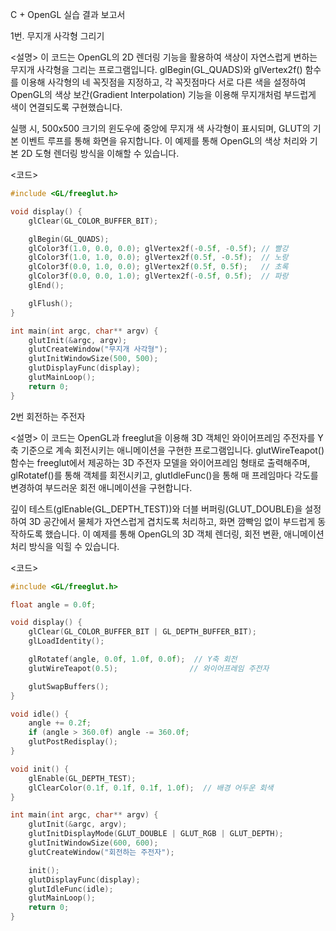 C + OpenGL 실습 결과 보고서

1번. 무지개 사각형 그리기

<설명>
이 코드는 OpenGL의 2D 렌더링 기능을 활용하여 색상이 자연스럽게 변하는 무지개 사각형을 그리는 프로그램입니다.
glBegin(GL_QUADS)와 glVertex2f() 함수를 이용해 사각형의 네 꼭짓점을 지정하고, 각 꼭짓점마다 서로 다른 색을 설정하여 OpenGL의 색상 보간(Gradient Interpolation) 기능을 이용해 무지개처럼 부드럽게 색이 연결되도록 구현했습니다.

실행 시, 500x500 크기의 윈도우에 중앙에 무지개 색 사각형이 표시되며, GLUT의 기본 이벤트 루프를 통해 화면을 유지합니다. 이 예제를 통해 OpenGL의 색상 처리와 기본 2D 도형 렌더링 방식을 이해할 수 있습니다.

<코드>
```c
#include <GL/freeglut.h>

void display() {
    glClear(GL_COLOR_BUFFER_BIT);

    glBegin(GL_QUADS);
    glColor3f(1.0, 0.0, 0.0); glVertex2f(-0.5f, -0.5f); // 빨강
    glColor3f(1.0, 1.0, 0.0); glVertex2f(0.5f, -0.5f);  // 노랑
    glColor3f(0.0, 1.0, 0.0); glVertex2f(0.5f, 0.5f);   // 초록
    glColor3f(0.0, 0.0, 1.0); glVertex2f(-0.5f, 0.5f);  // 파랑
    glEnd();

    glFlush();
}

int main(int argc, char** argv) {
    glutInit(&argc, argv);
    glutCreateWindow("무지개 사각형");
    glutInitWindowSize(500, 500);
    glutDisplayFunc(display);
    glutMainLoop();
    return 0;
}
```

2번 회전하는 주전자

<설명>
이 코드는 OpenGL과 freeglut을 이용해 3D 객체인 와이어프레임 주전자를 Y축 기준으로 계속 회전시키는 애니메이션을 구현한 프로그램입니다.
glutWireTeapot() 함수는 freeglut에서 제공하는 3D 주전자 모델을 와이어프레임 형태로 출력해주며, glRotatef()를 통해 객체를 회전시키고, glutIdleFunc()을 통해 매 프레임마다 각도를 변경하여 부드러운 회전 애니메이션을 구현합니다.

깊이 테스트(glEnable(GL_DEPTH_TEST))와 더블 버퍼링(GLUT_DOUBLE)을 설정하여 3D 공간에서 물체가 자연스럽게 겹치도록 처리하고, 화면 깜빡임 없이 부드럽게 동작하도록 했습니다. 이 예제를 통해 OpenGL의 3D 객체 렌더링, 회전 변환, 애니메이션 처리 방식을 익힐 수 있습니다.

<코드>
```c
#include <GL/freeglut.h>

float angle = 0.0f;

void display() {
    glClear(GL_COLOR_BUFFER_BIT | GL_DEPTH_BUFFER_BIT);
    glLoadIdentity();

    glRotatef(angle, 0.0f, 1.0f, 0.0f);  // Y축 회전
    glutWireTeapot(0.5);                // 와이어프레임 주전자

    glutSwapBuffers();
}

void idle() {
    angle += 0.2f;
    if (angle > 360.0f) angle -= 360.0f;
    glutPostRedisplay();
}

void init() {
    glEnable(GL_DEPTH_TEST);
    glClearColor(0.1f, 0.1f, 0.1f, 1.0f);  // 배경 어두운 회색
}

int main(int argc, char** argv) {
    glutInit(&argc, argv);
    glutInitDisplayMode(GLUT_DOUBLE | GLUT_RGB | GLUT_DEPTH);
    glutInitWindowSize(600, 600);
    glutCreateWindow("회전하는 주전자");

    init();
    glutDisplayFunc(display);
    glutIdleFunc(idle);
    glutMainLoop();
    return 0;
}
```
